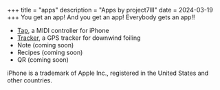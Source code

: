 +++
title = "apps"
description = "Apps by project7III"
date = 2024-03-19
+++
You get an app! And you get an app! Everybody gets an app!!

- [Tap](/tap), a MIDI controller for iPhone
- [Tracker](/tracker), a GPS tracker for downwind foiling
- Note (coming soon)
- Recipes (coming soon)
- QR (coming soon)


<div class="footnote-definition"><p>iPhone is a trademark of Apple Inc., registered in the United States and other countries.</p></div>